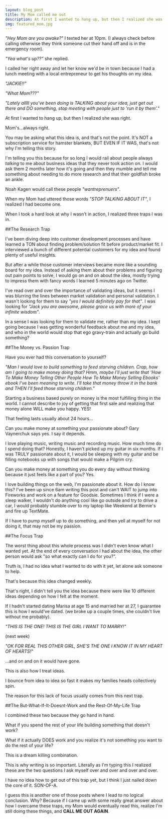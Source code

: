 ```yaml
---
layout: blog_post
title: My Mom called me out
description: At first I wanted to hang up, but then I realized she was right...
img: featured_mom.jpg
---
```


*"Hey Mom are you awake?"* I texted her at 10pm. (I always check before calling otherwise they think someone cut their hand off and is in the emergency room).

*"Yea what's up??"* she replied.

I called her right away and let her know we'd be in town because I had a lunch meeting with a local entrepreneur to get his thoughts on my idea.

*"JACKIE!!"*

*"What Mom???"*

*"Lately alllll you've been doing is TALKING about your idea, just get out there and DO something, stop meeting with people just to 'run it by them'."*

At first I wanted to hang up, but then I realized she was right.

Mom's...always right.

You may be asking what this idea is, and that's not the point. It's NOT a subscription service for hamster blankets, BUT EVEN IF IT WAS, that's not why I'm telling this story.

I'm telling you this because for so long I would rail about people always *talking* to me about business ideas that they never took action on. I would ask them 2 months later how it's going and then they mumble and tell me something about needing to do more research and that their goldfish broke an ankle. 

Noah Kagen would call these people *"wantreprenuers"*.

When my Mom had uttered those words *"STOP TALKING ABOUT IT"*, I realized I had become one.

When I took a hard look at why I wasn't in action, I realized three traps I was in.


##The Research Trap

I've been diving deep into customer development processes and have learned a TON about finding problem/solution fit before product/market fit. I interviewed a bunch of different potential customers for my idea and found plenty of useful insights.

But after a while those customer interviews became more like a sounding board for my idea. Instead of asking them about their problems and figuring out pain points to solve, I would go on and on about the idea, mostly trying to impress them with fancy words I learned 5 minutes ago on Twitter.

I've read over and over the importance of validating ideas, but it seems I was blurring the lines between market validation and personal validation. I wasn't looking for them to say *"yes I would definitely pay for that"*. I was looking for *"Jack you are awesome, please grace us with more of your infinite wisdom"*.

In a sense I was looking for them to validate me, rather than my idea. I kept going because I was getting wonderful feedback about me and my idea, and who in the world would stop that ego gravy-train and actually go build something?



##The Money vs. Passion Trap

Have you ever had this conversation to yourself?

*"Man I would love to build something to feed starving children. Crap, how am I going to make money doing that? Hmm, maybe I'll just write that 'How To Make Money Telling Other People How To Make Money Selling Ebooks' ebook I've been meaning to write. I'll take that money throw it in the bank and THEN I'll feed those starving children."*

Starting a business based purely on money is the most fulfilling thing in the world. I cannot describe to joy of getting that first sale and realizing that money alone WILL make you happy. YES!

That feeling lasts usually about 24 hours...

Can you make money at something your passionate about? Gary Vaynerchuk says yes. I say it depends.

I love playing music, writing music and recording music. How much time do I spend doing that? Honestly, I haven't picked up my guitar in six months. If I was TRULY passionate about it, I would be sleeping with my guitar and be filling notebooks up with songs that would make a Pilgrim cry.

Can you make money at something you do every day without thinking because it just feels like a part of you? Yes.

I love building things on the web, I'm passionate about it. How do I know this? I've been up since 6am writing this post and can't WAIT to jump into Fireworks and work on a feature for Goodsie. Sometimes I think if I were a sleep walker, I wouldn't do anything cool like go outside and try to drive a car, I would probably stumble over to my laptop like Weekend at Bernie's and fire up TextMate.

If I have to pump myself up to do something, and then yell at myself for not doing it, that may not be my passion.




##The Focus Trap

The worst thing about this whole process was I didn't even know what I wanted yet. At the end of every conversation I had about the idea, the other person would ask "so what exactly can I do for you?".

Truth is, I had no idea what I wanted to do with it yet, let alone ask someone to help.

That's because this idea changed weekly.

That's right, I didn't tell you the idea because there were like 10 different ideas depending on how I felt at the moment.

If I hadn't started dating Marisa at age 15 and married her at 27, I guarantee this is how I would've dated. (we broke up a couple times, she couldn't live without me probably).

*"THIS IS THE ONE! THIS IS THE GIRL I WANT TO MARRY!"*

(next week)

*"OK FOR REAL THIS OTHER GIRL, SHE'S THE ONE I KNOW IT IN MY HEART OF HEARTS!"*

...and on and on it would have gone.

This is also how I treat ideas.

I bounce from idea to idea so fast it makes my families heads collectively spin.

The reason for this lack of focus usually comes from this next trap.




##The But-What-If-It-Doesnt-Work and the Rest-Of-My-Life Trap

I combined these two because they go hand in hand.

What if you spend the rest of your life building something that doesn't work?

What if it actually DOES work and you realize it's not something you want to do the rest of your life?

This is a dream killing combination.

This is why writing is so important. Literally as I'm typing this I realized these are the two questions I ask myself over and over and over and over.

I have no idea how to get out of this trap yet, but I think I just nailed down the core of it. SON-OF-A.







I guess this is another one of those posts where I lead to no logical conclusion. Why? Because if I came up with some really great answer about how I overcame these traps, my Mom would eventually read this, realize I'm still doing these things, and **CALL ME OUT AGAIN**.